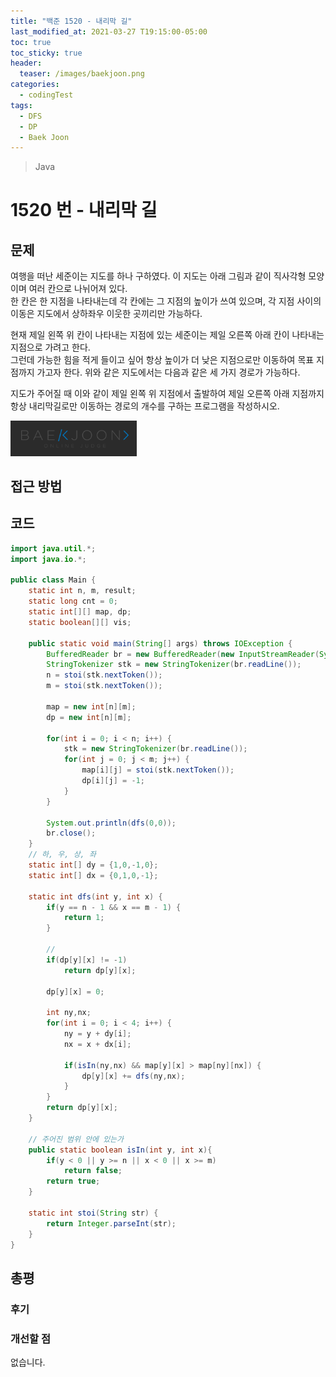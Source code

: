 ```yaml
---
title: "백준 1520 - 내리막 길"
last_modified_at: 2021-03-27 T19:15:00-05:00
toc: true
toc_sticky: true
header:
  teaser: /images/baekjoon.png
categories: 
  - codingTest
tags:
  - DFS
  - DP
  - Baek Joon
---
```


> Java

1520 번 - 내리막 길
=============
 
## 문제

여행을 떠난 세준이는 지도를 하나 구하였다. 이 지도는 아래 그림과 같이 직사각형 모양이며 여러 칸으로 나뉘어져 있다.  
한 칸은 한 지점을 나타내는데 각 칸에는 그 지점의 높이가 쓰여 있으며, 각 지점 사이의 이동은 지도에서 상하좌우 이웃한 곳끼리만 가능하다.

현재 제일 왼쪽 위 칸이 나타내는 지점에 있는 세준이는 제일 오른쪽 아래 칸이 나타내는 지점으로 가려고 한다.  
그런데 가능한 힘을 적게 들이고 싶어 항상 높이가 더 낮은 지점으로만 이동하여 목표 지점까지 가고자 한다. 위와 같은 지도에서는 다음과 같은 세 가지 경로가 가능하다.

지도가 주어질 때 이와 같이 제일 왼쪽 위 지점에서 출발하여 제일 오른쪽 아래 지점까지 항상 내리막길로만 이동하는 경로의 개수를 구하는 프로그램을 작성하시오.

[<img src="/images/baekjoon.png" width="40%" height="40%">](https://www.acmicpc.net/problem/1520)  

## 접근 방법

## 코드
```java
import java.util.*;
import java.io.*;

public class Main {
	static int n, m, result;
	static long cnt = 0;
	static int[][] map, dp;
	static boolean[][] vis;

	public static void main(String[] args) throws IOException {
		BufferedReader br = new BufferedReader(new InputStreamReader(System.in));
    	StringTokenizer stk = new StringTokenizer(br.readLine());
    	n = stoi(stk.nextToken());
    	m = stoi(stk.nextToken());
    	
    	map = new int[n][m];
    	dp = new int[n][m];
    	
    	for(int i = 0; i < n; i++) {
    		stk = new StringTokenizer(br.readLine());
    		for(int j = 0; j < m; j++) {
    			map[i][j] = stoi(stk.nextToken());
    			dp[i][j] = -1;
    		}
    	}

    	System.out.println(dfs(0,0));
    	br.close();
	}
	// 하, 우, 상, 좌
	static int[] dy = {1,0,-1,0};
	static int[] dx = {0,1,0,-1};
	
	static int dfs(int y, int x) {
		if(y == n - 1 && x == m - 1) {
			return 1;
		}
		
		// 
		if(dp[y][x] != -1)
			return dp[y][x];
		
		dp[y][x] = 0;
		
		int ny,nx;
		for(int i = 0; i < 4; i++) {
			ny = y + dy[i];
			nx = x + dx[i];
			
			if(isIn(ny,nx) && map[y][x] > map[ny][nx]) {
				dp[y][x] += dfs(ny,nx);
			}
		}
		return dp[y][x];
	}
	
    // 주어진 범위 안에 있는가
    public static boolean isIn(int y, int x){
        if(y < 0 || y >= n || x < 0 || x >= m)
            return false;
        return true;
    }
	
	static int stoi(String str) {
    	return Integer.parseInt(str);
    }
}
```

## 총평
### 후기

### 개선할 점
없습니다.

<!-- ★
<img src="/images/codingTest/bj/문제번호.PNG" width="40%" height="40%">  

-->